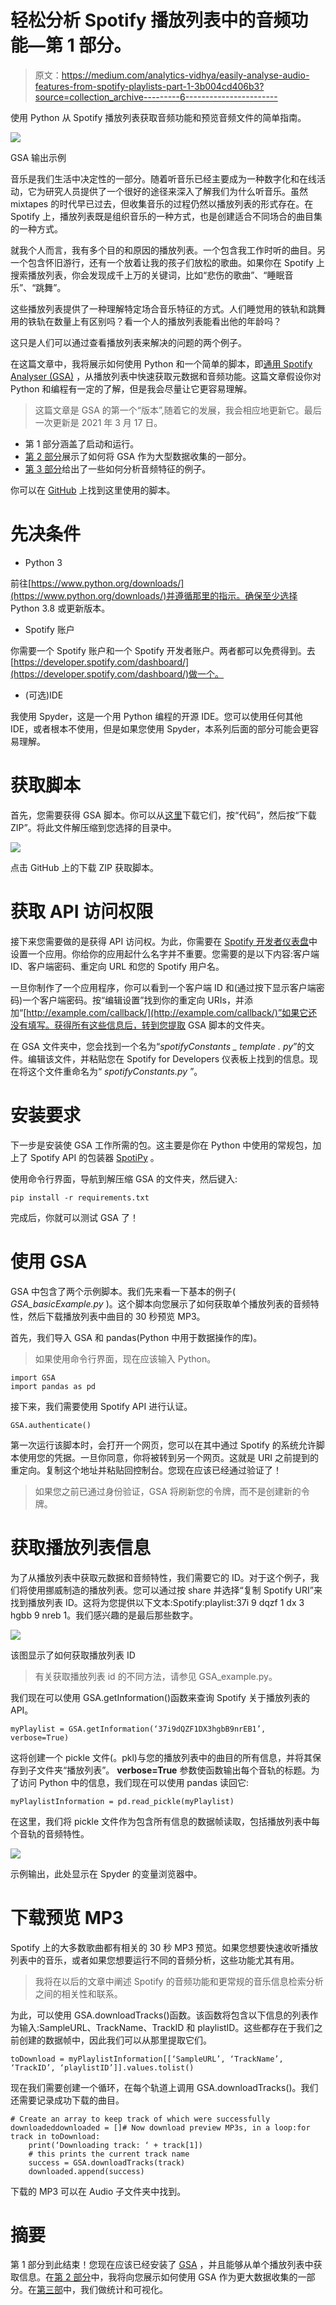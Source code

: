 # 轻松分析 Spotify 播放列表中的音频功能—第 1 部分。

> 原文：<https://medium.com/analytics-vidhya/easily-analyse-audio-features-from-spotify-playlists-part-1-3b004cd406b3?source=collection_archive---------6----------------------->

使用 Python 从 Spotify 播放列表获取音频功能和预览音频文件的简单指南。

![](img/d06d0bda5651d9490af5fafe1d836293.png)

GSA 输出示例

音乐是我们生活中决定性的一部分。随着听音乐已经主要成为一种数字化和在线活动，它为研究人员提供了一个很好的途径来深入了解我们为什么听音乐。虽然 mixtapes 的时代早已过去，但收集音乐的过程仍然以播放列表的形式存在。在 Spotify 上，播放列表既是组织音乐的一种方式，也是创建适合不同场合的曲目集的一种方式。

就我个人而言，我有多个目的和原因的播放列表。一个包含我工作时听的曲目。另一个包含怀旧游行，还有一个放着让我的孩子们放松的歌曲。如果你在 Spotify 上搜索播放列表，你会发现成千上万的关键词，比如“悲伤的歌曲”、“睡眠音乐”、“跳舞”。

这些播放列表提供了一种理解特定场合音乐特征的方式。人们睡觉用的铁轨和跳舞用的铁轨在数量上有区别吗？看一个人的播放列表能看出他的年龄吗？

这只是人们可以通过查看播放列表来解决的问题的两个例子。

在这篇文章中，我将展示如何使用 Python 和一个简单的脚本，即[通用 Spotify Analyser (GSA)](https://github.com/OleAd/GeneralizedSpotifyAnalyser) ，从播放列表中快速获取元数据和音频功能。这篇文章假设你对 Python 和编程有一定的了解，但是我会尽量让它更容易理解。

> 这篇文章是 GSA 的第一个“版本”,随着它的发展，我会相应地更新它。最后一次更新是 2021 年 3 月 17 日。

*   第 1 部分涵盖了启动和运行。
*   [第 2 部分](https://oleheggli.medium.com/easily-analyse-audio-features-from-spotify-playlists-part-2-51959638450c)展示了如何将 GSA 作为大型数据收集的一部分。
*   [第 3 部分](https://oleheggli.medium.com/easily-analyse-audio-features-from-spotify-playlists-part-3-ec00a55e87e4)给出了一些如何分析音频特征的例子。

你可以在 [GitHub](https://github.com/OleAd/GeneralizedSpotifyAnalyser) 上找到这里使用的脚本。

# 先决条件

*   Python 3

前往[https://www.python.org/downloads/](https://www.python.org/downloads/)并遵循那里的指示。确保至少选择 Python 3.8 或更新版本。

*   Spotify 账户

你需要一个 Spotify 账户和一个 Spotify 开发者账户。两者都可以免费得到。去[https://developer.spotify.com/dashboard/](https://developer.spotify.com/dashboard/)做一个。

*   (可选)IDE

我使用 Spyder，这是一个用 Python 编程的开源 IDE。您可以使用任何其他 IDE，或者根本不使用，但是如果您使用 Spyder，本系列后面的部分可能会更容易理解。

# 获取脚本

首先，您需要获得 GSA 脚本。你可以从[这里](https://github.com/OleAd/GeneralizedSpotifyAnalyser)下载它们，按“代码”，然后按“下载 ZIP”。将此文件解压缩到您选择的目录中。

![](img/b0261637f4fc33896b4dfda82e0bca41.png)

点击 GitHub 上的下载 ZIP 获取脚本。

# 获取 API 访问权限

接下来您需要做的是获得 API 访问权。为此，你需要在 [Spotify 开发者仪表盘](https://developer.spotify.com/dashboard/)中设置一个应用。你给你的应用起什么名字并不重要。您需要的是以下内容:客户端 ID、客户端密码、重定向 URL 和您的 Spotify 用户名。

一旦你制作了一个应用程序，你可以看到一个客户端 ID 和(通过按下显示客户端密码)一个客户端密码。按“编辑设置”找到你的重定向 URIs，并添加“[http://example.com/callback/](http://example.com/callback/)”如果它还没有填写。获得所有这些信息后，转到您提取 GSA 脚本的文件夹。

在 GSA 文件夹中，您会找到一个名为“*spotifyConstants _ template . py*”的文件。编辑该文件，并粘贴您在 Spotify for Developers 仪表板上找到的信息。现在将这个文件重命名为“ *spotifyConstants.py* ”。

# 安装要求

下一步是安装使 GSA 工作所需的包。这主要是你在 Python 中使用的常规包，加上了 Spotify API 的包装器 [SpotiPy](https://github.com/plamere/spotipy) 。

使用命令行界面，导航到解压缩 GSA 的文件夹，然后键入:

```
pip install -r requirements.txt
```

完成后，你就可以测试 GSA 了！

# 使用 GSA

GSA 中包含了两个示例脚本。我们先来看一下基本的例子( *GSA_basicExample.py* )。这个脚本向您展示了如何获取单个播放列表的音频特性，然后下载播放列表中曲目的 30 秒预览 MP3。

首先，我们导入 GSA 和 pandas(Python 中用于数据操作的库)。

> 如果使用命令行界面，现在应该输入 Python。

```
import GSA
import pandas as pd
```

接下来，我们需要使用 Spotify API 进行认证。

```
GSA.authenticate()
```

第一次运行该脚本时，会打开一个网页，您可以在其中通过 Spotify 的系统允许脚本使用您的凭据。一旦你同意，你将被转到另一个网页。这就是 URI 之前提到的重定向。复制这个地址并粘贴回控制台。您现在应该已经通过验证了！

> 如果您之前已通过身份验证，GSA 将刷新您的令牌，而不是创建新的令牌。

# 获取播放列表信息

为了从播放列表中获取元数据和音频特性，我们需要它的 ID。对于这个例子，我们将使用挪威制造的播放列表。您可以通过按 share 并选择“复制 Spotify URI”来找到播放列表 ID。这将为您提供以下文本:Spotify:playlist:37i 9 dqzf 1 dx 3 hgbb 9 nreb 1。我们感兴趣的是最后那些数字。

![](img/e4d69694f996c6e89457307798f01766.png)

该图显示了如何获取播放列表 ID

> 有关获取播放列表 id 的不同方法，请参见 GSA_example.py。

我们现在可以使用 GSA.getInformation()函数来查询 Spotify 关于播放列表的 API。

```
myPlaylist = GSA.getInformation(‘37i9dQZF1DX3hgbB9nrEB1’, verbose=True)
```

这将创建一个 pickle 文件(。pkl)与您的播放列表中的曲目的所有信息，并将其保存到子文件夹“播放列表”。 **verbose=True** 参数使函数输出每个音轨的标题。为了访问 Python 中的信息，我们现在可以使用 pandas 读回它:

```
myPlaylistInformation = pd.read_pickle(myPlaylist)
```

在这里，我们将 pickle 文件作为包含所有信息的数据帧读取，包括播放列表中每个音轨的音频特性。

![](img/b27266ad0a4ab4a754421854fc083d38.png)

示例输出，此处显示在 Spyder 的变量浏览器中。

# 下载预览 MP3

Spotify 上的大多数歌曲都有相关的 30 秒 MP3 预览。如果您想要快速收听播放列表中的音乐，或者如果您想要运行不同的音频分析，这些功能尤其有用。

> 我将在以后的文章中阐述 Spotify 的音频功能和更常规的音乐信息检索分析之间的相关性和联系。

为此，可以使用 GSA.downloadTracks()函数。该函数将包含以下信息的列表作为输入:SampleURL、TrackName、TrackID 和 playlistID。这些都存在于我们之前创建的数据帧中，因此我们可以从那里提取它们。

```
toDownload = myPlaylistInformation[[‘SampleURL’, ‘TrackName’, ‘TrackID’, ‘playlistID’]].values.tolist()
```

现在我们需要创建一个循环，在每个轨道上调用 GSA.downloadTracks()。我们还需要记录成功下载的曲目。

```
# Create an array to keep track of which were successfully downloadeddownloaded = []# Now download preview MP3s, in a loop:for track in toDownload:
    print(‘Downloading track: ‘ + track[1])
    # this prints the current track name
    success = GSA.downloadTracks(track)
    downloaded.append(success)
```

下载的 MP3 可以在 Audio 子文件夹中找到。

# 摘要

第 1 部分到此结束！您现在应该已经安装了 [GSA](https://github.com/OleAd/GeneralizedSpotifyAnalyser) ，并且能够从单个播放列表中获取信息。在[第 2 部分](https://oleheggli.medium.com/easily-analyse-audio-features-from-spotify-playlists-part-2-51959638450c)中，我将向您展示如何使用 GSA 作为更大数据收集的一部分。在[第三部](https://oleheggli.medium.com/easily-analyse-audio-features-from-spotify-playlists-part-3-ec00a55e87e4)中，我们做统计和可视化。